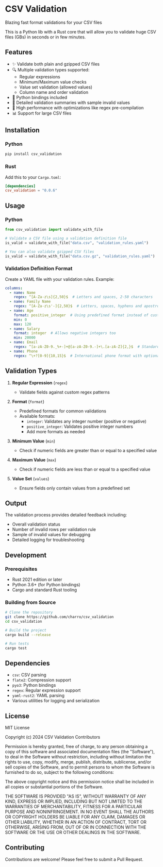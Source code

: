 # CSV Validation

Blazing fast format validations for your CSV files

This is a Python lib with a Rust core that will allow you to validate huge CSV files (GBs) in seconds or in few minutes.

## Features

- ✨ Validate both plain and gzipped CSV files
- 🔍 Multiple validation types supported:
  - Regular expressions
  - Minimum/Maximum value checks
  - Value set validation (allowed values)
  - Column name and order validation
- 🐍 Python bindings included
- 📝 Detailed validation summaries with sample invalid values
- 🚀 High performance with optimizations like regex pre-compilation
- 📊 Support for large CSV files

## Installation

### Python

```bash
pip install csv_validation
```

### Rust

Add this to your `Cargo.toml`:

```toml
[dependencies]
csv_validation = "0.0.6"
```

## Usage

### Python

```python
from csv_validation import validate_with_file

# Validate a CSV file using a validation definition file
is_valid = validate_with_file("data.csv", "validation_rules.yaml")

# You can also validate gzipped CSV files
is_valid = validate_with_file("data.csv.gz", "validation_rules.yaml")
```

### Validation Definition Format

Create a YAML file with your validation rules. Example:

```yaml
columns:
  - name: Name
    regex: ^[A-Za-z\s]{2,50}$  # Letters and spaces, 2-50 characters
  - name: Family Name
    regex: ^[A-Za-z\s'-]{2,50}$  # Letters, spaces, hyphens and apostrophes
  - name: Age
    format: positive_integer  # Using predefined format instead of custom regex
    min: 0
    max: 120
  - name: Salary
    format: integer  # Allows negative integers too
    min: 20000
  - name: Email
    regex: ^[a-zA-Z0-9._%+-]+@[a-zA-Z0-9.-]+\.[a-zA-Z]{2,}$  # Standard email format
  - name: Phone
    regex: ^\+?[0-9]{10,15}$  # International phone format with optional +
```

## Validation Types

1. **Regular Expression** (`regex`)
   - Validate fields against custom regex patterns

2. **Format** (`format`)
   - Predefined formats for common validations
   - Available formats:
     - `integer`: Validates any integer number (positive or negative)
     - `positive_integer`: Validates positive integer numbers
     - Add more formats as needed

3. **Minimum Value** (`min`)
   - Check if numeric fields are greater than or equal to a specified value

4. **Maximum Value** (`max`)
   - Check if numeric fields are less than or equal to a specified value

5. **Value Set** (`values`)
   - Ensure fields only contain values from a predefined set

## Output

The validation process provides detailed feedback including:
- Overall validation status
- Number of invalid rows per validation rule
- Sample of invalid values for debugging
- Detailed logging for troubleshooting

## Development

### Prerequisites

- Rust 2021 edition or later
- Python 3.6+ (for Python bindings)
- Cargo and standard Rust tooling

### Building from Source

```bash
# Clone the repository
git clone https://github.com/charro/csv_validation
cd csv_validation

# Build the project
cargo build --release

# Run tests
cargo test
```

## Dependencies

- `csv`: CSV parsing
- `flate2`: Compression support
- `pyo3`: Python bindings
- `regex`: Regular expression support
- `yaml-rust2`: YAML parsing
- Various utilities for logging and serialization

## License

MIT License

Copyright (c) 2024 CSV Validation Contributors

Permission is hereby granted, free of charge, to any person obtaining a copy
of this software and associated documentation files (the "Software"), to deal
in the Software without restriction, including without limitation the rights
to use, copy, modify, merge, publish, distribute, sublicense, and/or sell
copies of the Software, and to permit persons to whom the Software is
furnished to do so, subject to the following conditions:

The above copyright notice and this permission notice shall be included in all
copies or substantial portions of the Software.

THE SOFTWARE IS PROVIDED "AS IS", WITHOUT WARRANTY OF ANY KIND, EXPRESS OR
IMPLIED, INCLUDING BUT NOT LIMITED TO THE WARRANTIES OF MERCHANTABILITY,
FITNESS FOR A PARTICULAR PURPOSE AND NONINFRINGEMENT. IN NO EVENT SHALL THE
AUTHORS OR COPYRIGHT HOLDERS BE LIABLE FOR ANY CLAIM, DAMAGES OR OTHER
LIABILITY, WHETHER IN AN ACTION OF CONTRACT, TORT OR OTHERWISE, ARISING FROM,
OUT OF OR IN CONNECTION WITH THE SOFTWARE OR THE USE OR OTHER DEALINGS IN THE
SOFTWARE.

## Contributing

Contributions are welcome! Please feel free to submit a Pull Request. 